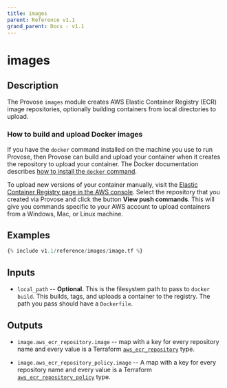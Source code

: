 ```yaml
---
title: images
parent: Reference v1.1
grand_parent: Docs - v1.1
---
```


# images

## Description

The Provose `images` module creates AWS Elastic Container Registry (ECR) image repositories, optionally building containers from local directories to upload.

### How to build and upload Docker images

If you have the `docker` command installed on the machine you use to run Provose, then Provose can build and upload your container when it creates the repository to upload your container. The Docker documentation describes [how to install the `docker` command](https://docs.docker.com/get-docker/).

To upload new versions of your container manually, visit the [Elastic Container Registry page in the AWS console](https://console.aws.amazon.com/ecr/repositories). Select the repository that you created via Provose and click the button **View push commands**. This will give you commands specific to your AWS account to upload containers from a Windows, Mac, or Linux machine.

## Examples

```terraform
{% include v1.1/reference/images/image.tf %}
```

## Inputs

- `local_path` -- **Optional.** This is the filesystem path to pass to `docker build`. This builds, tags, and uploads a container to the registry. The path you pass should have a `Dockerfile`.

## Outputs

- `image.aws_ecr_repository.image` -- map with a key for every repository name and every value is a Terraform [`aws_ecr_repository`](https://www.terraform.io/docs/providers/aws/r/ecr_repository.html) type.

- `image.aws_ecr_repository_policy.image` -- A map with a key for every repository name and every value is a Terraform [`aws_ecr_repository_policy`](https://www.terraform.io/docs/providers/aws/r/ecr_repository_policy.html) type.
